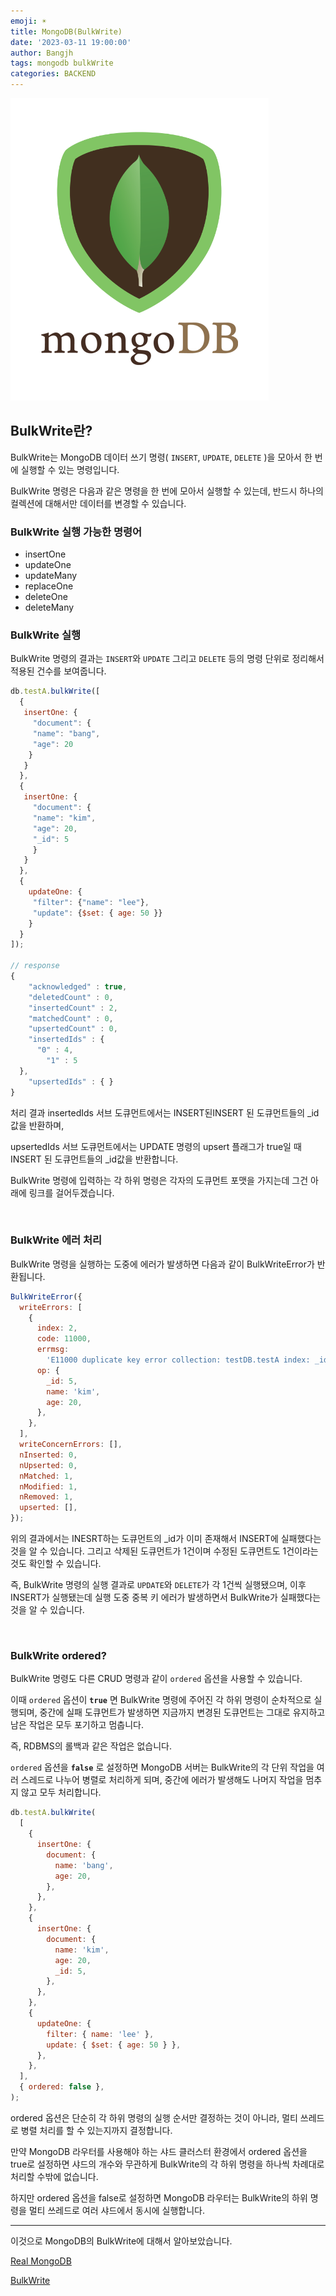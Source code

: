 ```yaml
---
emoji: ☀️
title: MongoDB(BulkWrite)
date: '2023-03-11 19:00:00'
author: Bangjh
tags: mongodb bulkWrite
categories: BACKEND
---
```


![image1](image1.png)

## BulkWrite란?

BulkWrite는 MongoDB 데이터 쓰기 명령( `INSERT`, `UPDATE`, `DELETE` )을 모아서 한 번에 실행할 수 있는 명령입니다.

BulkWrite 명령은 다음과 같은 명령을 한 번에 모아서 실행할 수 있는데, 반드시 하나의 컬렉션에 대해서만 데이터를 변경할 수 있습니다.

### BulkWrite 실행 가능한 명령어

- insertOne
- updateOne
- updateMany
- replaceOne
- deleteOne
- deleteMany

### BulkWrite 실행

BulkWrite 명령의 결과는 `INSERT`와 `UPDATE` 그리고 `DELETE` 등의 명령 단위로 정리해서 적용된 건수를 보여줍니다.

```js
db.testA.bulkWrite([
  {
   insertOne: {
     "document": {
	 "name": "bang",
	 "age": 20
    }
   }
  },
  {
   insertOne: {
	 "document": {
	 "name": "kim",
	 "age": 20,
	 "_id": 5
	 }
   }
  },
  {
	updateOne: {
	 "filter": {"name": "lee"},
     "update": {$set: { age: 50 }}
	}
  }
]);

// response
{
	"acknowledged" : true,
	"deletedCount" : 0,
	"insertedCount" : 2,
	"matchedCount" : 0,
	"upsertedCount" : 0,
	"insertedIds" : {
	  "0" : 4,
		"1" : 5
  },
	"upsertedIds" : { }
}
```

처리 결과 insertedIds 서브 도큐먼트에서는 INSERT된INSERT 된 도큐먼트들의 \_id값을 반환하며,

upsertedIds 서브 도큐먼트에서는 UPDATE 명령의 upsert 플래그가 true일 때 INSERT 된 도큐먼트들의 \_id값을 반환합니다.

BulkWrite 명령에 입력하는 각 하위 명령은 각자의 도큐먼트 포맷을 가지는데 그건 아래에 링크를 걸어두겠습니다.

<br >

### BulkWrite 에러 처리

BulkWrite 명령을 실행하는 도중에 에러가 발생하면 다음과 같이 BulkWriteError가 반환됩니다.

```js
BulkWriteError({
  writeErrors: [
    {
      index: 2,
      code: 11000,
      errmsg:
        'E11000 duplicate key error collection: testDB.testA index: _id_ dup key: { _id: 5.0 }',
      op: {
        _id: 5,
        name: 'kim',
        age: 20,
      },
    },
  ],
  writeConcernErrors: [],
  nInserted: 0,
  nUpserted: 0,
  nMatched: 1,
  nModified: 1,
  nRemoved: 1,
  upserted: [],
});
```

위의 결과에서는 INESRT하는 도큐먼트의 \_id가 이미 존재해서 INSERT에 실패했다는 것을 알 수 있습니다. 그리고 삭제된 도큐먼트가 1건이며 수정된 도큐먼트도 1건이라는 것도 확인할 수 있습니다.

즉, BulkWrite 명령의 실행 결과로 `UPDATE`와 `DELETE`가 각 1건씩 실행됐으며, 이후 INSERT가 실행됐는데 실행 도중 중복 키 에러가 발생하면서 BulkWrite가 실패했다는 것을 알 수 있습니다.

<br >

### BulkWrite ordered?

BulkWrite 명령도 다른 CRUD 명령과 같이 `ordered` 옵션을 사용할 수 있습니다.

이때 `ordered` 옵션이 **`true`** 면 BulkWrite 명령에 주어진 각 하위 명령이 순차적으로 실행되며, 중간에 실패 도큐먼트가 발생하면 지금까지 변경된 도큐먼트는 그대로 유지하고 남은 작업은 모두 포기하고 멈춥니다.

즉, RDBMS의 롤백과 같은 작업은 없습니다.

`ordered` 옵션을 **`false`** 로 설정하면 MongoDB 서버는 BulkWrite의 각 단위 작업을 여러 스레드로 나누어 병렬로 처리하게 되며, 중간에 에러가 발생해도 나머지 작업을 멈추지 않고 모두 처리합니다.

```js
db.testA.bulkWrite(
  [
    {
      insertOne: {
        document: {
          name: 'bang',
          age: 20,
        },
      },
    },
    {
      insertOne: {
        document: {
          name: 'kim',
          age: 20,
          _id: 5,
        },
      },
    },
    {
      updateOne: {
        filter: { name: 'lee' },
        update: { $set: { age: 50 } },
      },
    },
  ],
  { ordered: false },
);
```

ordered 옵션은 단순히 각 하위 명령의 실행 순서만 결정하는 것이 아니라, 멀티 쓰레드로 병렬 처리를 할 수 있는지까지 결정합니다.

만약 MongoDB 라우터를 사용해야 하는 샤드 클러스터 환경에서 ordered 옵션을 true로 설정하면 샤드의 개수와 무관하게 BulkWrite의 각 하위 명령을 하나씩 차례대로 처리할 수밖에 없습니다.

하지만 ordered 옵션을 false로 설정하면 MongoDB 라우터는 BulkWrite의 하위 명령을 멀티 쓰레드로 여러 샤드에서 동시에 실행합니다.

---

이것으로 MongoDB의 BulkWrite에 대해서 알아보았습니다.

[Real MongoDB](https://wikibook.co.kr/real-mongodb/)

[BulkWrite](https://www.mongodb.com/docs/manual/reference/method/db.collection.bulkWrite/)

```toc

```
